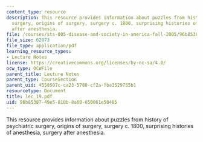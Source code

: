 ```yaml
---
content_type: resource
description: This resource provides information about puzzles from history of psychiatric
  surgery, origins of surgery, surgery c. 1800, surprising histories of anesthesia,  surgery
  after anesthesia.
file: /courses/sts-005-disease-and-society-in-america-fall-2005/96b8538749e5810b8a60650061e50485_lec_19.pdf
file_size: 62873
file_type: application/pdf
learning_resource_types:
- Lecture Notes
license: https://creativecommons.org/licenses/by-nc-sa/4.0/
ocw_type: OCWFile
parent_title: Lecture Notes
parent_type: CourseSection
parent_uid: 4558507c-ca23-5780-cf2a-fba3529755b1
resourcetype: Document
title: lec_19.pdf
uid: 96b85387-49e5-810b-8a60-650061e50485
---
```

This resource provides information about puzzles from history of psychiatric surgery, origins of surgery, surgery c. 1800, surprising histories of anesthesia,  surgery after anesthesia.